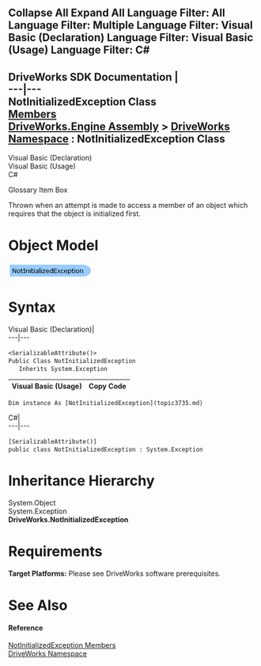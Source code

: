 Collapse All Expand All Language Filter: All  Language Filter: Multiple  Language Filter: Visual Basic (Declaration) Language Filter: Visual Basic (Usage) Language Filter: C#  
---  
DriveWorks SDK Documentation  |   
---|---  
NotInitializedException Class   
[Members](topic3736.md)   
[DriveWorks.Engine Assembly](topic2156.md) > [DriveWorks Namespace](topic2159.md) : NotInitializedException Class  
---  
  
Visual Basic (Declaration)    
Visual Basic (Usage)    
C# 

Glossary Item Box

Thrown when an attempt is made to access a member of an object which requires that the object is initialized first. 

# Object Model

![](dotnetdiagramimages/image172.png)

# Syntax

Visual Basic (Declaration)|   
---|---  
      
    
    <SerializableAttribute()>
    Public Class NotInitializedException 
       Inherits System.Exception  
  
Visual Basic (Usage)| Copy Code  
---|---  
      
    
    Dim instance As [NotInitializedException](topic3735.md)  
  
C#|   
---|---  
      
    
    [SerializableAttribute()]
    public class NotInitializedException : System.Exception   
  
# Inheritance Hierarchy

System.Object  
System.Exception  
**DriveWorks.NotInitializedException**  


# Requirements

**Target Platforms:** Please see DriveWorks software prerequisites.

# See Also

#### Reference

[NotInitializedException Members](topic3736.md)   
[DriveWorks Namespace](topic2159.md)


